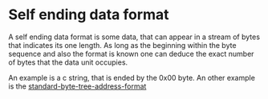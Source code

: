 # Self ending data format

A self ending data format is some data, that can appear in a stream of bytes that indicates its one length. As long as the beginning within the byte sequence and also the format is known one can deduce the exact number of bytes that the data unit occupies.

An example is a c string, that is ended by the 0x00 byte. An other example is the [standard-byte-tree-address-format](standard-byte-tree-address-format.md)